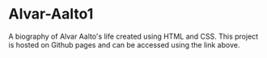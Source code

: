 # Alvar-Aalto1

A biography of Alvar Aalto's life created using HTML and CSS. This project is hosted on Github pages and can be accessed using the link above.
